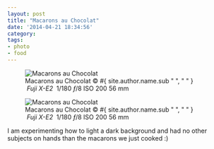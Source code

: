 ```yaml
---
layout: post
title: "Macarons au Chocolat"
date: '2014-04-21 18:34:56'
category: 
tags:
- photo
- food
---
```


<div class="markdown-wrapper">
<figure class="portrait"><div class="img" data-picture data-alt="Macarons au Chocolat">
<div data-src="#{ site.img_base_url }images/2014-04-20-macarons-480w.jpg"></div>
<div data-src="#{ site.img_base_url }images/2014-04-20-macarons-960w.jpg" data-media="(-webkit-min-device-pixel-ratio: 1.5),(-moz-min-device-pixel-ratio: 1.5),(-o-min-device-pixel-ratio: 3/2)"></div>
<div data-src="#{ site.img_base_url }images/2014-04-20-macarons-768w.jpg" data-media="(min-width: 480px)"></div>
<div data-src="#{ site.img_base_url }images/2014-04-20-macarons-1536w.jpg" data-media="(min-width: 480px) and (-webkit-min-device-pixel-ratio: 1.5),(min-width: 480px) and (-moz-min-device-pixel-ratio: 1.5),(min-width: 480px) and (-o-min-device-pixel-ratio: 3/2)"></div>
<div data-src="#{ site.img_base_url }images/2014-04-20-macarons-900w.jpg" data-media="(min-width: 768px)"></div>
<div data-src="#{ site.img_base_url }images/2014-04-20-macarons-1800w.jpg" data-media="(min-width: 768px) and (-webkit-min-device-pixel-ratio: 1.5),(min-width: 768px) and (-moz-min-device-pixel-ratio: 1.5),(min-width: 768px) and (-o-min-device-pixel-ratio: 3/2)"></div>
<!-- Fallback content for non-JS browsers. Same img src as the initial, unqualified source element. -->
<noscript>
<img src="#{ site.img_base_url }images/2014-04-20-macarons-900w.jpg" alt="Macarons au Chocolat">
</noscript>
</div>
<figcaption>Macarons au Chocolat
  <span class="copyright">&copy;&nbsp;#{ site.author.name.sub " ", "&nbsp;" }</span>
</figcaption>
<div class="metadata">
  <i class="icon-camera">&nbsp;Fuji&nbsp;X-E2&nbsp;</i>
  <span class="speed">1/180</span>
  <span class="aperture"><i>&#402;</i>/8</span>
  <span class="iso">ISO&nbsp;200</span>
  <span class="focal-length">56&nbsp;mm</span>
</div>
</figure>
</div>

<div class="markdown-wrapper">
<figure class="portrait">
<picture>
	<!--[if IE 9]><video style="display: none;"><![endif]-->
	<source srcset="#{ site.img_base_url }images/2014-04-20-macarons-900w.jpg, #{ site.img_base_url }images/2014-04-20-macarons-1800w.jpg 2x" media="(min-width: 768px)">
	<source srcset="#{ site.img_base_url }images/2014-04-20-macarons-768.jpg, #{ site.img_base_url }images/2014-04-20-macarons-1536.jpg 2x" media="(min-width: 480)">
	<source srcset="#{ site.img_base_url }images/2014-04-20-macarons-480w.jpg, #{ site.img_base_url }images/2014-04-20-macarons-960w.jpg 2x">
	<!--[if IE 9]></video><![endif]-->
	<img srcset="#{ site.img_base_url }images/2014-04-20-macarons-480w.jpg, #{ site.img_base_url }images/2014-04-20-macarons-960w.jpg 2x" alt="Macarons au Chocolat">
</picture>
<figcaption>Macarons au Chocolat
  <span class="copyright">&copy;&nbsp;#{ site.author.name.sub " ", "&nbsp;" }</span>
</figcaption>
<div class="metadata">
  <i class="icon-camera">&nbsp;Fuji&nbsp;X-E2&nbsp;</i>
  <span class="speed">1/180</span>
  <span class="aperture"><i>&#402;</i>/8</span>
  <span class="iso">ISO&nbsp;200</span>
  <span class="focal-length">56&nbsp;mm</span>
</div>
</figure>
</div>

I am experimenting how to light a dark background and had no other subjects on hands than the macarons we just cooked :)
